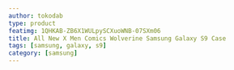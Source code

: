 ```yaml
---
author: tokodab
type: product
featimg: 1QHKAB-ZB6X1WULpySCXuoWNB-07SXm06
title: All New X Men Comics Wolverine Samsung Galaxy S9 Case
tags: [samsung, galaxy, s9]
category: [samsung]
---
```

